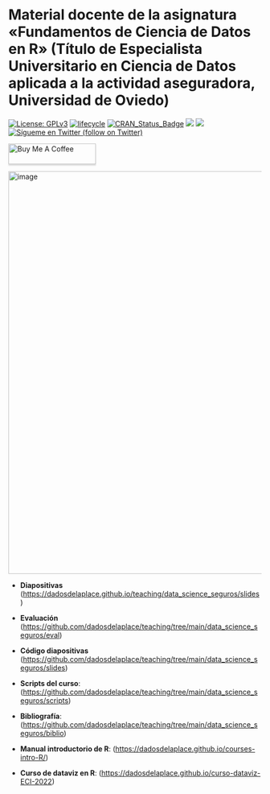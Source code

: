 Material docente de la asignatura «Fundamentos de Ciencia de Datos en R» (Título de Especialista Universitario en Ciencia de Datos aplicada a la actividad aseguradora, Universidad de Oviedo)
======

[![License:
GPLv3](https://img.shields.io/badge/license-GPLv3-blue.svg)](https://www.gnu.org/licenses/gpl-3.0)
[![lifecycle](https://img.shields.io/badge/lifecycle-stable-green.svg)](https://www.tidyverse.org/lifecycle/#stable)
[![CRAN\_Status\_Badge](http://www.r-pkg.org/badges/version/icon)](https://cran.r-project.org/package=icons)
<a href="https://github.com/dadosdelaplace/hilostwitter/graphs/contributors" alt="Contributors"> <img src="https://img.shields.io/github/contributors/dadosdelaplace/hilostwitter" /></a>
<a href="https://github.com/dadosdelaplace/hilostwitter/pulse" alt="Activity"> <img src="https://img.shields.io/github/commit-activity/m/dadosdelaplace/hilostwitter" /></a>
<a href="https://twitter.com/intent/follow?screen_name=dadosdelaplace"> <img src="https://img.shields.io/twitter/follow/dadosdelaplace?style=social&logo=twitter"
            alt="Sígueme en Twitter (follow on Twitter)"></a>

<div align="left">

<a href="https://www.buymeacoffee.com/dadosdelaplace" target="_blank"><img src="https://www.buymeacoffee.com/assets/img/custom_images/orange_img.png" alt="Buy Me A Coffee" style="height: 41px !important;width: 174px !important;box-shadow: 0px 3px 2px 0px rgba(190, 190, 190, 0.5) !important;-webkit-box-shadow: 0px 3px 2px 0px rgba(190, 190, 190, 0.5) !important;" ></a>

<img width="800" alt="image" src="https://user-images.githubusercontent.com/26646492/196523791-8f8365df-3494-44d0-8756-5785388659dc.png">

            
* **Diapositivas** (https://dadosdelaplace.github.io/teaching/data_science_seguros/slides)
    
* **Evaluación** (https://github.com/dadosdelaplace/teaching/tree/main/data_science_seguros/eval)

* **Código diapositivas** (https://github.com/dadosdelaplace/teaching/tree/main/data_science_seguros/slides)
                        
* **Scripts del curso**: (https://github.com/dadosdelaplace/teaching/tree/main/data_science_seguros/scripts)

* **Bibliografía**: (https://github.com/dadosdelaplace/teaching/tree/main/data_science_seguros/biblio)

* **Manual introductorio de R**: (https://dadosdelaplace.github.io/courses-intro-R/)

* **Curso de dataviz en R**: (https://dadosdelaplace.github.io/curso-dataviz-ECI-2022)
            

